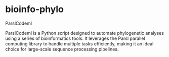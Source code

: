 # bioinfo-phylo
ParslCodeml

ParslCodeml is a Python script designed to automate phylogenetic analyses using a series of bioinformatics tools. It leverages the Parsl parallel computing library to handle multiple tasks efficiently, making it an ideal choice for large-scale sequence processing pipelines.

